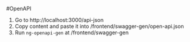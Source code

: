 #OpenAPI

1. Go to http://localhost:3000/api-json
2. Copy content and paste it into /frontend/swagger-gen/open-api.json
3. Run `ng-openapi-gen` at /frontend/swagger-gen
